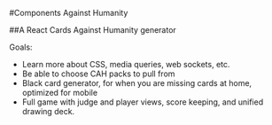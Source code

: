 #Components Against Humanity

##A React Cards Against Humanity generator

Goals:
 - Learn more about CSS, media queries, web sockets, etc.
 - Be able to choose CAH packs to pull from
 - Black card generator, for when you are missing cards at home, optimized for mobile
 - Full game with judge and player views, score keeping, and unified drawing deck.
